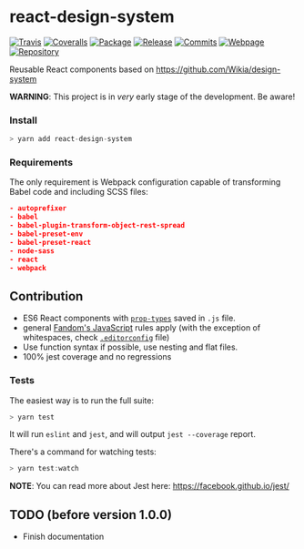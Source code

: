 # react-design-system
[![Travis](https://img.shields.io/travis/Wikia/react-design-system/master.svg?style=flat-square)](https://travis-ci.org/Wikia/react-design-system)
[![Coveralls](https://img.shields.io/coveralls/github/Wikia/react-design-system/master.svg?style=flat-square)](https://coveralls.io/github/Wikia/react-design-system)
[![Package](https://img.shields.io/github/release/Wikia/react-design-system.svg?style=flat-square)](https://github.com/Wikia/react-design-system)
[![Release](https://img.shields.io/github/package-json/v/Wikia/react-design-system.svg?style=flat-square)](https://github.com/Wikia/react-design-system/releases)
[![Commits](https://img.shields.io/github/commits-since/Wikia/react-design-system/latest.svg?style=flat-square)](https://github.com/Wikia/react-design-system/commits/master)
[![Webpage](https://img.shields.io/badge/Visit-webpage-green.svg?style=flat-square)](https://wikia.github.io/react-design-system/)
[![Repository](https://img.shields.io/badge/Visit-GitHub-green.svg?style=flat-square)](https://github.com/Wikia/react-design-system/)

Reusable React components based on https://github.com/Wikia/design-system

**WARNING**: This project is in *very* early stage of the development. Be aware!

### Install
```js static
> yarn add react-design-system
```

### Requirements
The only requirement is Webpack configuration capable of transforming Babel code and including SCSS files:
```json
- autoprefixer
- babel
- babel-plugin-transform-object-rest-spread
- babel-preset-env
- babel-preset-react
- node-sass
- react
- webpack
```

## Contribution
- ES6 React components with [`prop-types`](https://github.com/facebook/prop-types) saved in `.js` file.
- general [Fandom's JavaScript](https://github.com/Wikia/eslint-config-fandom) rules apply (with the exception of whitespaces, check [`.editorconfig`](https://github.com/Wikia/react-design-system/blob/master/.editorconfig) file)
- Use function syntax if possible, use nesting and flat files.
- 100% jest coverage and no regressions

### Tests
The easiest way is to run the full suite:
```js static
> yarn test
```
It will run `eslint` and `jest`, and will output `jest --coverage` report.

There's a command for watching tests:
```js static
> yarn test:watch
```

**NOTE**: You can read more about Jest here: https://facebook.github.io/jest/


## TODO (before version 1.0.0)
- Finish documentation
